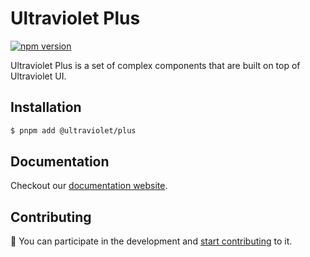# Ultraviolet Plus

[![npm version](https://badge.fury.io/js/%40ultraviolet%2Fplus.svg)](https://badge.fury.io/js/%40ultraviolet%2Fplus)

Ultraviolet Plus is a set of complex components that are built on top of Ultraviolet UI.

## Installation

```sh
$ pnpm add @ultraviolet/plus
```

## Documentation

Checkout our [documentation website](https://storybook.ultraviolet.scaleway.com/).


## Contributing

📝 You can participate in the development and [start contributing](/CONTRIBUTING.md) to it.
